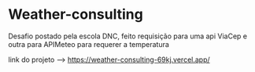 # Weather-consulting
Desafio postado pela escola DNC, feito requisição para uma api ViaCep e outra para APIMeteo para requerer a temperatura

link do projeto  --> https://weather-consulting-69kj.vercel.app/ 
